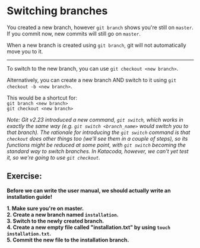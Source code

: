 # Switching branches

You created a new branch, however `git branch` shows you're still on `master`.  
If you commit now, new commits will still go on `master`.

When a new branch is created using `git branch`, git will not automatically move you to it.

---

To switch to the new branch, you can use `git checkout <new branch>`.

Alternatively, you can create a new branch AND switch to it using `git checkout -b <new branch>`.  

This would be a shortcut for:  
`git branch <new branch>`  
`git checkout <new branch>`  

*Note: Git v2.23 introduced a new command, `git switch`, which works in exactly the same way (e.g. `git switch <branch_name>` would switch you to that branch).
The rationale for introducing the `git switch` command is that `checkout` does other things too (we'll see them in a couple of steps), so its functions might be reduced at some point, with `git switch` becoming the standard way to switch branches. In Katacoda, however, we can't yet test it, so we're going to use `git checkout`.*

## Exercise:

**Before we can write the user manual, we should actually write an installation guide!**

**1. Make sure you're on master.**  
**2. Create a new branch named `installation`.**  
**3. Switch to the newly created branch.**  
**4. Create a new empty file called "installation.txt" by using `touch installation.txt`.**  
**5. Commit the new file to the installation branch.**

